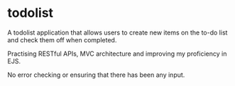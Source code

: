 # todolist

A todolist application that allows users to create new items on the to-do list and check them off when completed.

Practising RESTful APIs, MVC architecture and improving my proficiency in EJS.

No error checking or ensuring that there has been any input.

